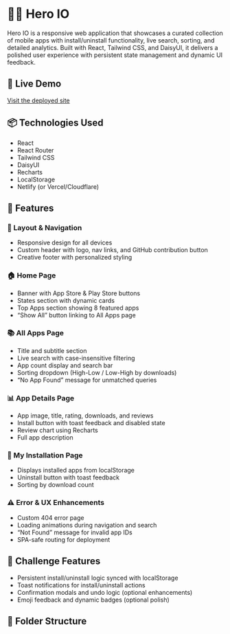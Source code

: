 # 🦸‍♂️ Hero IO

Hero IO is a responsive web application that showcases a curated collection of mobile apps with install/uninstall functionality, live search, sorting, and detailed analytics. Built with React, Tailwind CSS, and DaisyUI, it delivers a polished user experience with persistent state management and dynamic UI feedback.

## 🚀 Live Demo
[Visit the deployed site](https://dreamy-sprite-ce4b04.netlify.app/)

## 📦 Technologies Used
- React
- React Router
- Tailwind CSS
- DaisyUI
- Recharts
- LocalStorage
- Netlify (or Vercel/Cloudflare)

## 📱 Features

### 🧱 Layout & Navigation
- Responsive design for all devices
- Custom header with logo, nav links, and GitHub contribution button
- Creative footer with personalized styling

### 🏠 Home Page
- Banner with App Store & Play Store buttons
- States section with dynamic cards
- Top Apps section showing 8 featured apps
- “Show All” button linking to All Apps page

### 📚 All Apps Page
- Title and subtitle section
- Live search with case-insensitive filtering
- App count display and search bar
- Sorting dropdown (High-Low / Low-High by downloads)
- “No App Found” message for unmatched queries

### 📊 App Details Page
- App image, title, rating, downloads, and reviews
- Install button with toast feedback and disabled state
- Review chart using Recharts
- Full app description

### 🧠 My Installation Page
- Displays installed apps from localStorage
- Uninstall button with toast feedback
- Sorting by download count

### ⚠️ Error & UX Enhancements
- Custom 404 error page
- Loading animations during navigation and search
- “Not Found” message for invalid app IDs
- SPA-safe routing for deployment

## 🧪 Challenge Features
- Persistent install/uninstall logic synced with localStorage
- Toast notifications for install/uninstall actions
- Confirmation modals and undo logic (optional enhancements)
- Emoji feedback and dynamic badges (optional polish)

## 📁 Folder Structure
